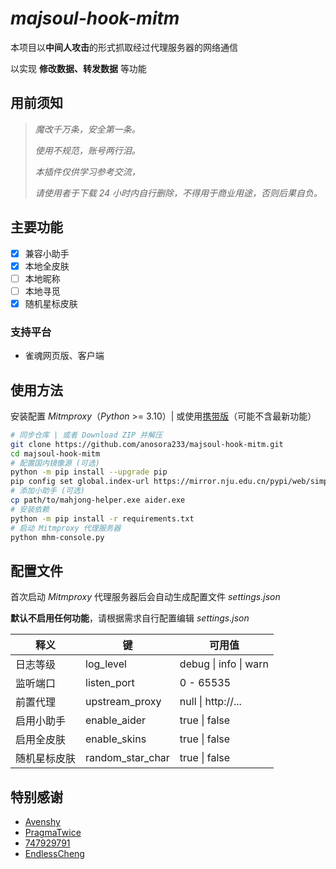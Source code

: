 # _majsoul-hook-mitm_

本项目以**中间人攻击**的形式抓取经过代理服务器的网络通信

以实现 **修改数据、转发数据** 等功能

## 用前须知

> _魔改千万条，安全第一条。_
>
> _使用不规范，账号两行泪。_
>
> _本插件仅供学习参考交流，_
>
> _请使用者于下载 24 小时内自行删除，不得用于商业用途，否则后果自负。_

## 主要功能

- [x] 兼容小助手
- [x] 本地全皮肤
- [ ] 本地昵称
- [ ] 本地寻觅
- [x] 随机星标皮肤

### 支持平台

- 雀魂网页版、客户端

## 使用方法

安装配置 _Mitmproxy_（_Python_ >= 3.10）| 或使用[携带版](https://github.com/anosora233/majsoul-hook-mitm/releases)（可能不含最新功能）

```bash
# 同步仓库 | 或者 Download ZIP 并解压
git clone https://github.com/anosora233/majsoul-hook-mitm.git
cd majsoul-hook-mitm
# 配置国内镜像源 (可选)
python -m pip install --upgrade pip
pip config set global.index-url https://mirror.nju.edu.cn/pypi/web/simple
# 添加小助手 (可选)
cp path/to/mahjong-helper.exe aider.exe
# 安装依赖
python -m pip install -r requirements.txt
# 启动 Mitmproxy 代理服务器
python mhm-console.py
```

## 配置文件

首次启动 _Mitmproxy_ 代理服务器后会自动生成配置文件 _settings.json_

**默认不启用任何功能**，请根据需求自行配置编辑 _settings.json_

| 释义         | 键               | 可用值                |
| ------------ | ---------------- | --------------------- |
| 日志等级     | log_level        | debug \| info \| warn |
| 监听端口     | listen_port      | 0 - 65535             |
| 前置代理     | upstream_proxy   | null \| http://...    |
| 启用小助手   | enable_aider     | true \| false         |
| 启用全皮肤   | enable_skins     | true \| false         |
| 随机星标皮肤 | random_star_char | true \| false         |

## 特别感谢

- [Avenshy](https://github.com/Avenshy/mahjong-helper-majsoul-mitmproxy)
- [PragmaTwice](https://github.com/PragmaTwice/proxinject)
- [747929791](https://github.com/747929791/majsoul_wrapper)
- [EndlessCheng](https://github.com/EndlessCheng/mahjong-helper)
